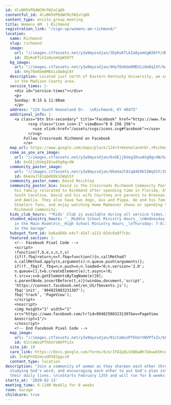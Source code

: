 ```yaml
---
id: 4luBH5VPDdWCMcFW2vCq86
contentful_id: 4luBH5VPDdWCMcFW2vCq86
content_type: onsite_group_meeting
title: Womens AM  | Richmond
registration_link: "/sign-up/womens-am-richmond/"
location:
  name: Richmond
  slug: richmond
  image:
    url: "//images.ctfassets.net/y3a9myzsdjan/3DyKuKTLkIa8yomGgW26YY/dbc545fb232ec7890d64702a7e7282af/crossroads-church-richmond-ky.jpg"
    id: 3DyKuKTLkIa8yomGgW26YY
  bg_image:
    url: "//images.ctfassets.net/y3a9myzsdjan/4Hy7OoKbm8MEUiiOw0qI4Y/ba4ce053e0ffd24d6d34421a420fec1d/crossroads-church-richmond-bg.jpg"
    id: 4Hy7OoKbm8MEUiiOw0qI4Y
  description: Located just north of Eastern Kentucky University, we serve communities
    in the Madison County area.
  service_times: |-
    <div id="service-times"></div>
    <p>
    Sunday: 9:15 & 11:00am
    </p>
  address: "124 South Keeneland Dr.  \nRichmond, KY 40475"
  additional_info: |-
    <a class="btn btn-secondary" title="Facebook" href="https://www.facebook.com/Crossroads-Richmond-440551706451744/">
          <svg class="icon icon-1" viewBox="0 0 256 256">
            <use xlink:href="/assets/svgs/icons.svg#facebook"></use>
          </svg>
        Follow Crossroads Richmond on Facebook
        </a>
  map_url: https://www.google.com/maps/place/124+S+Keeneland+Dr,+Richmond,+KY+40475/@37.7747633,-84.3229058,17z/data=!3m1!4b1!4m5!3m4!1s0x8842fe8db081fa7d:0x766a1aa90d55d03!8m2!3d37.7747862!4d-84.3205641
  come_as_you_are_image:
    url: "//images.ctfassets.net/y3a9myzsdjan/6vGEjjbVegIOcw4Sg0gc4W/baff4bab5b890952052ee824afe82481/crossroads-church-come-as-you-are3.jpg"
    id: 6vGEjjbVegIOcw4Sg0gc4W
  community_pastor_image:
    url: "//images.ctfassets.net/y3a9myzsdjan/6keUaJl81qQ4E0kSIWqSSY/201169b093ab62c93362ef3115cec7d7/crossroads-church-david-reichley2.jpg"
    id: 6keUaJl81qQ4E0kSIWqSSY
  community_pastor_name: David Reichley
  community_pastor_bio: David is the Crossroads Richmond Community Pastor. He and
    his family relocated to Richmond after spending time in Florida, Alabama, and
    South Carolina. David and his wife Courtney are parents to Brennan, Logan, Eli,
    and Amelia. They also have two dogs, Gus and Pippa. He and his family are huge
    Steelers fans, and enjoy watching Home Makeover shows or spending time in the
    Richmond community.
  kids_club_hours: "*Kids' Club is available during all service times.*"
  student_ministry_hours: "__Middle School Ministry Hours__\nWednesday: 7-8:30pm \nMeets
    in the Main Room\n\n__High School Ministry Hours__\nThursday: 7-8:30pm \nMeets
    in the Garage"
  hubspot_form_id: ba6ad84b-e4c7-42e7-a213-02dc8a9f7cbc
  featured_section: |-
    <!-- Facebook Pixel Code -->
    <script>
    !function(f,b,e,v,n,t,s)
    {if(f.fbq)return;n=f.fbq=function(){n.callMethod?
    n.callMethod.apply(n,arguments):n.queue.push(arguments)};
    if(!f._fbq)f._fbq=n;n.push=n;n.loaded=!0;n.version='2.0';
    n.queue=[];t=b.createElement(e);t.async=!0;
    t.src=v;s=b.getElementsByTagName(e)[0];
    s.parentNode.insertBefore(t,s)}(window,document,'script',
    'https://connect.facebook.net/en_US/fbevents.js');
    fbq('init', '904825083231307');
    fbq('track', 'PageView');
    </script>
    <noscript>
    <img height="1" width="1"
    src="https://www.facebook.com/tr?id=904825083231307&ev=PageView
    &noscript=1"/>
    </noscript>
    <!-- End Facebook Pixel Code -->
  map_image:
    url: "//images.ctfassets.net/y3a9myzsdjan/01cCeWzoPfhkUrVWVPfsZx/b82e0f48c0592b8b233f893164ff1b17/Screen_Shot_2019-11-15_at_2.40.32_PM.png"
    id: 01cCeWzoPfhkUrVWVPfsZx
  site_id: 19
  care_link: https://docs.google.com/forms/d/e/1FAIpQLSdQ6wWh7Q4uwb5KsqJS4OcrB0FuEQWuOn2mQLc0QkD7gsLl-Q/viewform
  id: 3c8qPnVQzmiuUOS82ggcs0
  content_type: location
description: "Join a community of women as they sharpen each other through prayer,
  studying God's word, and encouraging each other to put God's plan into action in
  their daily lives. \n\nStarts February 13th and will run for 8 weeks.\n\n"
starts_at: '2020-02-13'
meeting_time: 9-11AM Weekly for 8 weeks
room: Garage
childcare: true
---
```


